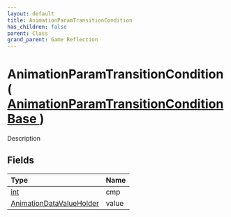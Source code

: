 ```yaml
---
layout: default
title: AnimationParamTransitionCondition
has_children: false
parent: Class
grand_parent: Game Reflection
---
```

# AnimationParamTransitionCondition( [ AnimationParamTransitionConditionBase ](/docs/game-reflection/classes/animation_param_transition_condition_base) )
Description 

## Fields

| Type | Name |
|:-------------|:--------------|
| [int](/docs/game-reflection/enums/int) | cmp |
| [AnimationDataValueHolder](/docs/game-reflection/components/animation_data_value_holder) | value |

